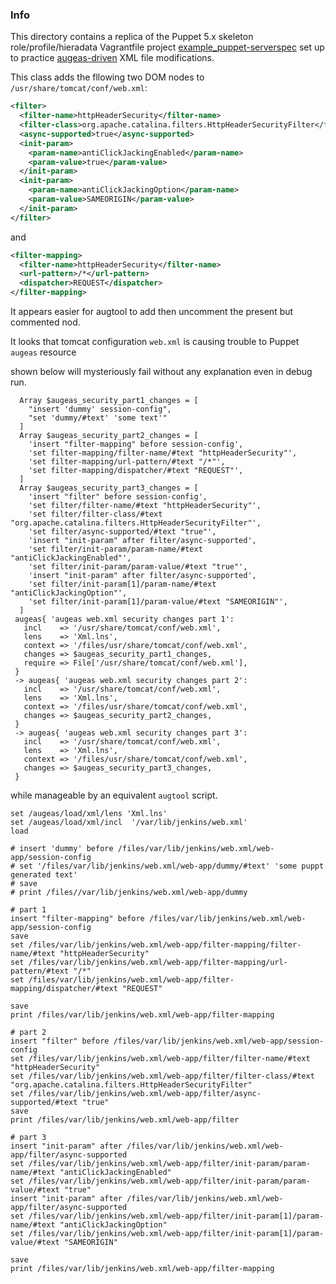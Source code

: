 ### Info

This directory contains a replica of the Puppet 5.x skeleton role/profile/hieradata Vagrantfile project [example_puppet-serverspec](https://github.com/wstinkens/example_puppet-serverspec/) set up to practice [augeas-driven](https://twiki.cern.ch/twiki/bin/view/Main/TerjeAndersenAugeas) XML file modifications.

This class adds the fllowing two DOM nodes to `/usr/share/tomcat/conf/web.xml`:

```xml
<filter>
  <filter-name>httpHeaderSecurity</filter-name>
  <filter-class>org.apache.catalina.filters.HttpHeaderSecurityFilter</filter-class>
  <async-supported>true</async-supported>
  <init-param>
    <param-name>antiClickJackingEnabled</param-name>
    <param-value>true</param-value>
  </init-param>
  <init-param>
    <param-name>antiClickJackingOption</param-name>
    <param-value>SAMEORIGIN</param-value>
  </init-param>
</filter>
```
and
```xml
<filter-mapping>
  <filter-name>httpHeaderSecurity</filter-name>
  <url-pattern>/*</url-pattern>
  <dispatcher>REQUEST</dispatcher>
</filter-mapping>
```
It appears easier for augtool to add then uncomment the present but commented nod.

It looks that tomcat configuration `web.xml` is causing trouble to Puppet `augeas` resource 

shown below will mysteriously fail without any explanation even in debug run.

```puppet
  Array $augeas_security_part1_changes = [
    "insert 'dummy' session-config",
    "set 'dummy/#text' 'some text'"
  ]
  Array $augeas_security_part2_changes = [
    'insert "filter-mapping" before session-config',
    'set filter-mapping/filter-name/#text "httpHeaderSecurity"',
    'set filter-mapping/url-pattern/#text "/*"',
    'set filter-mapping/dispatcher/#text "REQUEST"',
  ]
  Array $augeas_security_part3_changes = [
    'insert "filter" before session-config',
    'set filter/filter-name/#text "httpHeaderSecurity"',
    'set filter/filter-class/#text "org.apache.catalina.filters.HttpHeaderSecurityFilter"',
    'set filter/async-supported/#text "true"',
    'insert "init-param" after filter/async-supported',
    'set filter/init-param/param-name/#text "antiClickJackingEnabled"',
    'set filter/init-param/param-value/#text "true"',
    'insert "init-param" after filter/async-supported',
    'set filter/init-param[1]/param-name/#text "antiClickJackingOption"',
    'set filter/init-param[1]/param-value/#text "SAMEORIGIN"',
  ]
 augeas{ 'augeas web.xml security changes part 1':
   incl    => '/usr/share/tomcat/conf/web.xml',
   lens    => 'Xml.lns',
   context => '/files/usr/share/tomcat/conf/web.xml',
   changes => $augeas_security_part1_changes,
   require => File['/usr/share/tomcat/conf/web.xml'],
 }
 -> augeas{ 'augeas web.xml security changes part 2':
   incl    => '/usr/share/tomcat/conf/web.xml',
   lens    => 'Xml.lns',
   context => '/files/usr/share/tomcat/conf/web.xml',
   changes => $augeas_security_part2_changes,
 }
 -> augeas{ 'augeas web.xml security changes part 3':
   incl    => '/usr/share/tomcat/conf/web.xml',
   lens    => 'Xml.lns',
   context => '/files/usr/share/tomcat/conf/web.xml',
   changes => $augeas_security_part3_changes,
 }
```
while manageable by an equivalent `augtool` script. 
```shell
set /augeas/load/xml/lens 'Xml.lns'
set /augeas/load/xml/incl  '/var/lib/jenkins/web.xml'
load

# insert 'dummy' before /files/var/lib/jenkins/web.xml/web-app/session-config
# set '/files/var/lib/jenkins/web.xml/web-app/dummy/#text' 'some puppt generated text'
# save
# print /files//var/lib/jenkins/web.xml/web-app/dummy

# part 1 
insert "filter-mapping" before /files/var/lib/jenkins/web.xml/web-app/session-config
save
set /files/var/lib/jenkins/web.xml/web-app/filter-mapping/filter-name/#text "httpHeaderSecurity"
set /files/var/lib/jenkins/web.xml/web-app/filter-mapping/url-pattern/#text "/*"
set /files/var/lib/jenkins/web.xml/web-app/filter-mapping/dispatcher/#text "REQUEST"

save
print /files/var/lib/jenkins/web.xml/web-app/filter-mapping

# part 2
insert "filter" before /files/var/lib/jenkins/web.xml/web-app/session-config
set /files/var/lib/jenkins/web.xml/web-app/filter/filter-name/#text "httpHeaderSecurity"
set /files/var/lib/jenkins/web.xml/web-app/filter/filter-class/#text "org.apache.catalina.filters.HttpHeaderSecurityFilter"
set /files/var/lib/jenkins/web.xml/web-app/filter/async-supported/#text "true"
save
print /files/var/lib/jenkins/web.xml/web-app/filter

# part 3
insert "init-param" after /files/var/lib/jenkins/web.xml/web-app/filter/async-supported
set /files/var/lib/jenkins/web.xml/web-app/filter/init-param/param-name/#text "antiClickJackingEnabled"
set /files/var/lib/jenkins/web.xml/web-app/filter/init-param/param-value/#text "true"
insert "init-param" after /files/var/lib/jenkins/web.xml/web-app/filter/async-supported
set /files/var/lib/jenkins/web.xml/web-app/filter/init-param[1]/param-name/#text "antiClickJackingOption"
set /files/var/lib/jenkins/web.xml/web-app/filter/init-param[1]/param-value/#text "SAMEORIGIN"

save
print /files/var/lib/jenkins/web.xml/web-app/filter-mapping
```
